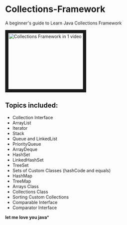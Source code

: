 # Collections-Framework
A beginner's guide to Learn Java Collections Framework

<a href="https://www.youtube.com/watch?v=rzA7UJ-hQn4" target="_blank"><img src="https://img.youtube.com/vi/rzA7UJ-hQn4/0.jpg" 
alt="Collections Framework in 1 video" width="240" height="180" border="10" /></a>

## Topics included:

* Collection Interface
* ArrayList
* Iterator
* Stack
* Queue and LinkedList
* PriorityQueue
* ArrayDeque
* HashSet
* LinkedHashSet
* TreeSet
* Sets of Custom Classes (hashCode and equals)
* HashMap
* TreeMap
* Arrays Class
* Collections Class
* Sorting Custom Collections
* Comparable Interface
* Comparator Interface

******************************************let me love you java*******************************************
